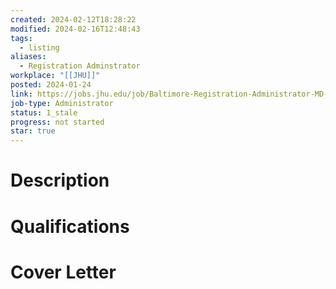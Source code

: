 ```yaml
---
created: 2024-02-12T18:28:22
modified: 2024-02-16T12:48:43
tags:
  - listing
aliases:
  - Registration Adminstrator
workplace: "[[JHU]]"
posted: 2024-01-24
link: https://jobs.jhu.edu/job/Baltimore-Registration-Administrator-MD-21218/1123301400/
job-type: Administrator
status: 1_stale
progress: not started
star: true
---
```

# Description

# Qualifications

# Cover Letter
